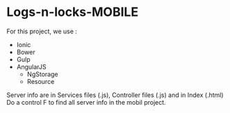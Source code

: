 # Logs-n-locks-MOBILE

For this project, we use : 

  - Ionic
  - Bower
  - Gulp
  - AngularJS
    - NgStorage
    - Resource

Server info are in  Services files (.js), Controller files (.js) and in Index (.html)
Do a control F to find all server info in the mobil project.
